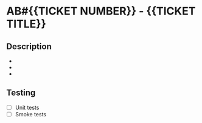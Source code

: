 # AB#{{TICKET NUMBER}} - {{TICKET TITLE}}
## Description
* 
* 
*  

## Testing
- [ ] Unit tests 
- [ ] Smoke tests 
